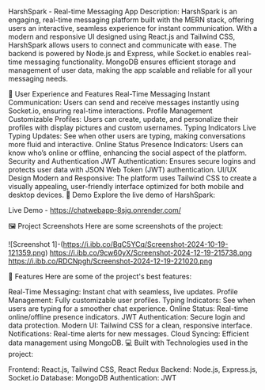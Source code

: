 HarshSpark - Real-time Messaging App
Description:
HarshSpark is an engaging, real-time messaging platform built with the MERN stack, offering users an interactive, seamless experience for instant communication. With a modern and responsive UI designed using React.js and Tailwind CSS, HarshSpark allows users to connect and communicate with ease. The backend is powered by Node.js and Express, while Socket.io enables real-time messaging functionality. MongoDB ensures efficient storage and management of user data, making the app scalable and reliable for all your messaging needs.

🌟 User Experience and Features
Real-Time Messaging
Instant Communication: Users can send and receive messages instantly using Socket.io, ensuring real-time interactions.
Profile Management
Customizable Profiles: Users can create, update, and personalize their profiles with display pictures and custom usernames.
Typing Indicators
Live Typing Updates: See when other users are typing, making conversations more fluid and interactive.
Online Status
Presence Indicators: Users can know who’s online or offline, enhancing the social aspect of the platform.
Security and Authentication
JWT Authentication: Ensures secure logins and protects user data with JSON Web Token (JWT) authentication.
UI/UX Design
Modern and Responsive: The platform uses Tailwind CSS to create a visually appealing, user-friendly interface optimized for both mobile and desktop devices.
🚀 Demo
Explore the live demo of HarshSpark:

Live Demo - https://chatwebapp-8sjg.onrender.com/

🖼️ Project Screenshots
Here are some screenshots of the project:


![Screenshot 1]-(https://i.ibb.co/BqC5YCq/Screenshot-2024-10-19-121359.png)
https://i.ibb.co/9cw60yX/Screenshot-2024-12-19-215738.png
https://i.ibb.co/RDCNpgh/Screenshot-2024-12-19-221020.png



🧐 Features
Here are some of the project's best features:

Real-Time Messaging: Instant chat with seamless, live updates.
Profile Management: Fully customizable user profiles.
Typing Indicators: See when users are typing for a smoother chat experience.
Online Status: Real-time online/offline presence indicators.
JWT Authentication: Secure login and data protection.
Modern UI: Tailwind CSS for a clean, responsive interface.
Notifications: Real-time alerts for new messages.
Cloud Syncing: Efficient data management using MongoDB.
💻 Built with
Technologies used in the project:

Frontend: React.js, Tailwind CSS, React Redux
Backend: Node.js, Express.js, Socket.io
Database: MongoDB
Authentication: JWT

